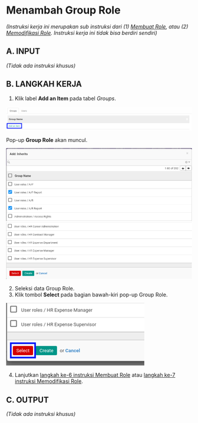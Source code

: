 # Menambah Group Role

*(Instruksi kerja ini merupakan sub instruksi dari (1) [Membuat Role](./membuat.md), atau (2) [Memodifikasi Role](./memodifikasi.md). Instruksi kerja ini tidak bisa berdiri sendiri)*

## A. INPUT

*(Tidak ada instruksi khusus)*

## B. LANGKAH KERJA

1. Klik label **Add an Item** pada tabel *Groups*.

![](../img/role/label-add-item-group-role.png)

Pop-up **Group Role** akan muncul.

![](../img/role/pop-up-group-role-01.png)
![](../img/role/pop-up-group-role-02.png)

2. Seleksi data Group Role.
3. Klik tombol **Select** pada bagian bawah-kiri pop-up Group Role.

![](../img/role/tombol-select-group-role.png)

4. Lanjutkan [langkah ke-6 instruksi Membuat Role](./membuat.md#l6) atau [langkah ke-7 instruksi Memodifikasi Role](./memodifikasi.md#l7).

## C. OUTPUT

*(Tidak ada instruksi khusus)*
